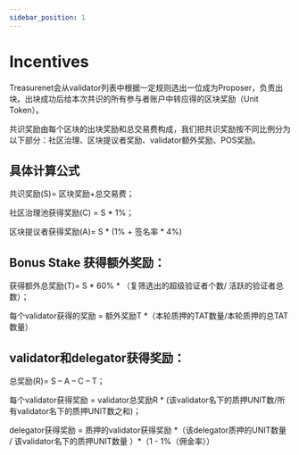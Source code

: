 ```yaml
---
sidebar_position: 1
---
```


# Incentives


Treasurenet会从validator列表中根据一定规则选出一位成为Proposer，负责出块。出块成功后给本次共识的所有参与者账户中转应得的区块奖励（Unit Token）。

共识奖励由每个区块的出块奖励和总交易费构成，我们把共识奖励按不同比例分为以下部分：社区治理、区块提议者奖励、validator额外奖励、POS奖励。

## 具体计算公式

共识奖励(S)= 区块奖励+总交易费；

社区治理池获得奖励(C) = S \* 1%；

区块提议者获得奖励(A)= S \* (1% + 签名率 \* 4%)

## Bonus Stake 获得额外奖励：

获得额外总奖励(T)= S \* 60% \* （复筛选出的超级验证者个数/ 活跃的验证者总数）；

每个validator获得的奖励 = 额外奖励T \*（本轮质押的TAT数量/本轮质押的总TAT数量）

## validator和delegator获得奖励：

总奖励(R)= S – A – C – T；

每个validator获得奖励 = validator总奖励R \* (该validator名下的质押UNIT数/所有validator名下的质押UNIT数之和)；

delegator获得奖励 = 质押的validator获得奖励 \*（该delegator质押的UNIT数量 / 该validator名下的质押UNIT数量 ）\*（1 - 1%（佣金率））
